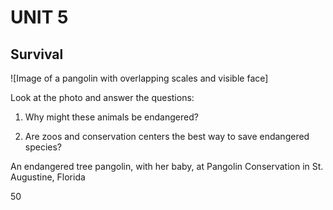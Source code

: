# UNIT 5

## Survival

![Image of a pangolin with overlapping scales and visible face]

Look at the photo and answer the questions:

1. Why might these animals be endangered?

2. Are zoos and conservation centers the best way to save endangered species?

An endangered tree pangolin, with her baby, at Pangolin Conservation in St. Augustine, Florida

50